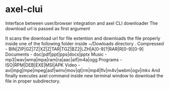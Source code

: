 # axel-clui
Interface between user/browser integration and axel CLI downloader
The download url is passed as first argument

It scans the download url for file extention and downloads the file properly inside one of the following folder inside ~/Dowloads directory .
  Compressed - BIN|ZIP|GZ|7Z|XZ|Z|TAR|TGZ|BZ2|LZH|A[0-9]?|RAR|R[0-9][0-9]
  Documents - doc|pdf|ppt|pps|docx|pptx
  Music - mp3|wav|wma|mpa|ram|ra|aac|aif|m4a|ogg
  Programs - ISO|RPM|DEB|EXE|MSI|APK
  Video - avi|mpg|mpe|mpeg|asf|wmv|mov|qt|rm|mp4|flv|m4v|webm|ogv|mkv
And finally executes axel command inside new terminal window to download the file in proper subdirectory. 
